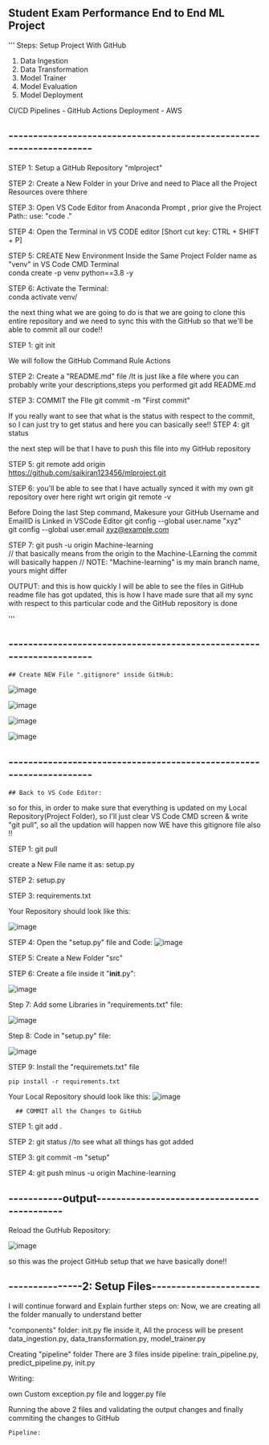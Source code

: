 ## Student Exam Performance End to End ML Project
'''
Steps:
Setup Project With GitHub
1. Data Ingestion
2. Data Transformation
3. Model Trainer
4. Model Evaluation
5. Model Deployment

CI/CD Pipelines - GitHub Actions
Deployment - AWS

## --------------------------------------------------------------------

STEP 1:	Setup a GitHub Repository  "mlproject"			

STEP 2: Create a New Folder in your Drive and need to Place all the Project Resources overe thhere

STEP 3: Open VS Code Editor from Anaconda Prompt , prior give the Project Path::   use:  "code ."

STEP 4: Open the Terminal in VS CODE editor  [Short cut key: CTRL + SHIFT + P]

STEP 5: CREATE New Environment Inside the Same Project Folder  name as "venv"		in VS Code CMD Terminal					
        conda create -p venv python==3.8 -y
          
STEP 6: Activate the Terminal:    
	conda activate venv/

the next thing what we are going to do is that we are going to clone this entire repository and we need to sync this with the GitHub so that we'll be able to commit all our code!!

STEP 1:  git init

  We will follow the GitHub Command Rule Actions

STEP 2: Create a "README.md" file /It is just like a file where you can probably write your descriptions,steps you performed
        git add README.md

STEP 3: COMMIT the FIle
        git commit -m "First commit"
        
        
If you really want to see that what is the status with respect to the commit, so I can just try to get status and here you can basically see!!
STEP 4: git status


the next step will be that I have to push this file  into my GitHub repository

STEP 5: git remote add origin https://github.com/saikiran123456/mlproject.git

STEP 6: you'll be able to see that I have actually synced it with my own git repository over here right wrt origin 
      git remote -v 


Before Doing the last Step command, Makesure your GitHub Username and EmailID is Linked in VSCode Editor
git config --global user.name "xyz"				
git config --global user.email xyz@example.com				

STEP 7: git push -u origin Machine-learning		
        // that basically means from the origin to the Machine-LEarning the commit will basically happen
         // NOTE: "Machine-learning" is my main branch name, yours might differ
         
OUTPUT:	and this is how quickly I will be able to see the files in GitHub 
       readme file has got updated, this is how I have made sure that all my sync with respect to this particular code and          the GitHub repository is done
         
'''
        
## --------------------------------------------------------------------        
        
	## Create NEW File ".gitignore" inside GitHub:

![image](https://user-images.githubusercontent.com/37768258/224252446-2228bd91-b973-4f0d-b046-7a6f1b27427e.png)

![image](https://user-images.githubusercontent.com/37768258/224252478-2eca5551-7722-4bd1-bc14-a10d4a94346a.png)

![image](https://user-images.githubusercontent.com/37768258/224252509-3e36065a-41b3-4f70-8084-9bf8951a3d1d.png)

![image](https://user-images.githubusercontent.com/37768258/224252556-104d8211-8f07-4350-be55-953967e1d195.png)


## --------------------------------------------------------------------


    ## Back to VS Code Editor:

so for this, in order to make sure that everything is updated on my Local Repository(Project Folder), so I'll just clear VS Code CMD screen & write "git pull", so all the updation will happen now WE have this gitignore file also !!

STEP 1: git pull
 
create a New File name it as: setup.py

STEP 2: setup.py

STEP 3: requirements.txt	

Your Repository should look like this:

![image](https://user-images.githubusercontent.com/37768258/224260905-cd61b1af-221c-46f3-ad34-9f8f1d6ce7e3.png)


STEP 4: Open the "setup.py" file and Code:
![image](https://user-images.githubusercontent.com/37768258/224261160-0f39a9df-f21c-47d5-9805-1a221b10b1d3.png)
						

STEP 5: Create a New Folder "src"

STEP 6: Create a file inside it "__init__.py":

![image](https://user-images.githubusercontent.com/37768258/224261299-9aa721dd-676f-4b20-b690-72a4514fe172.png)


Step 7: Add some Libraries in "requirements.txt" file:

![image](https://user-images.githubusercontent.com/37768258/224261434-f39b38ba-6360-4f8a-be1a-1b97b3f24ffa.png)



Step 8: Code in "setup.py" file:

![image](https://user-images.githubusercontent.com/37768258/224261680-fb8ba033-81f3-411f-9387-8ea9e8cce053.png)


STEP 9:  Install the "requiremets.txt" file

	pip install -r requirements.txt	
	

Your Local Repository should look like this:
![image](https://user-images.githubusercontent.com/37768258/224261990-0dfb7521-b35e-47ec-a5cd-dd74c290945c.png)

   
   
      ## COMMIT all the Changes to GitHub
      
STEP 1:   git add .

STEP 2: git status     //to see what all things has got added

STEP 3:  git commit -m "setup"

STEP 4: git push minus -u origin Machine-learning 

## -----------output--------------------------------------------

  Reload the GutHub Repository:
  
![image](https://user-images.githubusercontent.com/37768258/224262606-d51f6514-03f0-423d-b9aa-af2ce1d9b8d8.png)

so this was the project GitHub setup that we have basically done!!

## ---------------2: Setup Files----------------------

I will continue forward and Explain further steps on: 
Now, we are creating all the folder manually to understand better

"components" folder: 
init.py fle inside it, 
All the process will be present
data_ingestion.py, 
data_transformation.py, 
model_trainer.py

Creating "pipeline" folder
There are 3 files inside pipeline: train_pipeline.py, predict_pipeline.py, init.py				


Writing:

own Custom exception.py file and logger.py file
	  
Running the above 2 files and validating the output changes
and finally commiting the changes to GitHub

```
Pipeline:
	     
